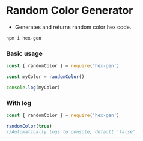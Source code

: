 # Random Color Generator

- Generates and returns random color hex code.

```sh
npm i hex-gen
```

### Basic usage
```js
const { randomColor } = require('hex-gen') 

const myColor = randomColor()

console.log(myColor)
```

### With log
```js
const { randomColor } = require('hex-gen') 

randomColor(true)
//Automatically logs to console, default 'false'.
```



